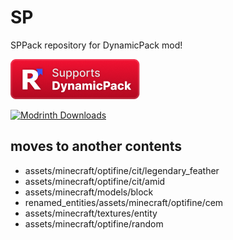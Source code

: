 # SP
SPPack repository for DynamicPack mod!

[![img.png](img.png)](https://modrinth.com/mod/dynamicpack)

[![Modrinth Downloads](https://img.shields.io/modrinth/dt/dynamicpack%20?style=flat-square&label=DynamicPack%20on%20Modrinth)](https://modrinth.com/mod/dynamicpack)


## moves to another contents
- assets/minecraft/optifine/cit/legendary_feather
- assets/minecraft/optifine/cit/amid
- assets/minecraft/models/block
- renamed_entities/assets/minecraft/optifine/cem
- assets/minecraft/textures/entity
- assets/minecraft/optifine/random